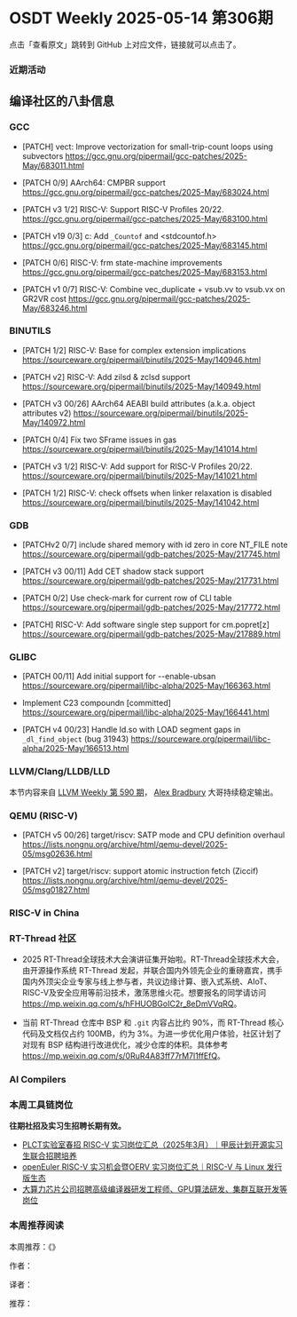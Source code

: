 # OSDT Weekly 2025-05-14 第306期

点击「查看原文」跳转到 GitHub 上对应文件，链接就可以点击了。

### 近期活动

## 编译社区的八卦信息

### GCC

- [PATCH] vect: Improve vectorization for small-trip-count loops using subvectors
  https://gcc.gnu.org/pipermail/gcc-patches/2025-May/683011.html

- [PATCH 0/9] AArch64: CMPBR support
  https://gcc.gnu.org/pipermail/gcc-patches/2025-May/683024.html

- [PATCH v3 1/2] RISC-V: Support RISC-V Profiles 20/22.
  https://gcc.gnu.org/pipermail/gcc-patches/2025-May/683100.html

- [PATCH v19 0/3] c: Add `_Countof` and <stdcountof.h>
  https://gcc.gnu.org/pipermail/gcc-patches/2025-May/683145.html

- [PATCH 0/6] RISC-V: frm state-machine improvements
  https://gcc.gnu.org/pipermail/gcc-patches/2025-May/683153.html

- [PATCH v1 0/7] RISC-V: Combine vec_duplicate + vsub.vv to vsub.vx on GR2VR cost
  https://gcc.gnu.org/pipermail/gcc-patches/2025-May/683246.html

### BINUTILS

- [PATCH 1/2] RISC-V: Base for complex extension implications
  https://sourceware.org/pipermail/binutils/2025-May/140946.html

- [PATCH v2] RISC-V: Add zilsd & zclsd support
  https://sourceware.org/pipermail/binutils/2025-May/140949.html

- [PATCH v3 00/26] AArch64 AEABI build attributes (a.k.a. object attributes v2)
  https://sourceware.org/pipermail/binutils/2025-May/140972.html

- [PATCH 0/4] Fix two SFrame issues in gas
  https://sourceware.org/pipermail/binutils/2025-May/141014.html

- [PATCH v3 1/2] RISC-V: Add support for RISC-V Profiles 20/22.
  https://sourceware.org/pipermail/binutils/2025-May/141021.html

- [PATCH 1/2] RISC-V: check offsets when linker relaxation is disabled
  https://sourceware.org/pipermail/binutils/2025-May/141042.html

### GDB

- [PATCHv2 0/7] include shared memory with id zero in core NT_FILE note
  https://sourceware.org/pipermail/gdb-patches/2025-May/217745.html

- [PATCH v3 00/11] Add CET shadow stack support
  https://sourceware.org/pipermail/gdb-patches/2025-May/217731.html

- [PATCH 0/2] Use check-mark for current row of CLI table
  https://sourceware.org/pipermail/gdb-patches/2025-May/217772.html

- [PATCH] RISC-V: Add software single step support for cm.popret[z]
  https://sourceware.org/pipermail/gdb-patches/2025-May/217889.html

### GLIBC

- [PATCH 00/11] Add initial support for --enable-ubsan
  https://sourceware.org/pipermail/libc-alpha/2025-May/166363.html

- Implement C23 compoundn [committed]
  https://sourceware.org/pipermail/libc-alpha/2025-May/166441.html

- [PATCH v4 00/23] Handle ld.so with LOAD segment gaps in `_dl_find_object` (bug 31943)
  https://sourceware.org/pipermail/libc-alpha/2025-May/166513.html

### LLVM/Clang/LLDB/LLD

本节内容来自 [LLVM Weekly 第 590 期](http://llvmweekly.org/issue/590)，
[Alex Bradbury](https://www.linkedin.com/in/alex-bradbury/) 大哥持续稳定输出。

### QEMU (RISC-V)

- [PATCH v5 00/26] target/riscv: SATP mode and CPU definition overhaul
  https://lists.nongnu.org/archive/html/qemu-devel/2025-05/msg02636.html

- [PATCH v2] target/riscv: support atomic instruction fetch (Ziccif)
  https://lists.nongnu.org/archive/html/qemu-devel/2025-05/msg01827.html

### RISC-V in China

### RT-Thread 社区

- 2025 RT-Thread全球技术大会演讲征集开始啦。RT-Thread全球技术大会，由开源操作系统 RT-Thread 发起，并联合国内外领先企业的重磅嘉宾，携手国内外顶尖企业专家与线上参与者，共议边缘计算、嵌入式系统、AIoT、RISC-V及安全应用等前沿技术，激荡思维火花。想要报名的同学请访问 <https://mp.weixin.qq.com/s/hFHUOBGoIC2r_8eDmVVqRQ>。

- 当前 RT-Thread 仓库中 BSP 和 `.git` 内容占比约 90%，而 RT-Thread 核心代码及文档仅占约 100MB，约为 3%。为进一步优化用户体验，社区计划了对现有 BSP 结构进行改进优化，减少仓库的体积。具体参考 <https://mp.weixin.qq.com/s/0RuR4A83ff77rM7l1ffEfQ>。

### AI Compilers

### 本周工具链岗位

**往期社招及实习生招聘长期有效。**

- [PLCT实验室春招 RISC-V 实习岗位汇总（2025年3月）｜甲辰计划开源实习生联合招聘培养](https://mp.weixin.qq.com/s/no5v_YeGI3LUE7mYv5wUpQ)
- [openEuler RISC-V 实习机会暨OERV 实习岗位汇总｜RISC-V 与 Linux 发行版生态](https://mp.weixin.qq.com/s/87XEhORtte_iTTZqjinX2g)
- [大算力芯片公司招聘高级编译器研发工程师、GPU算法研发、集群互联开发等岗位](https://mp.weixin.qq.com/s/ONoNJ5jZmL794AdtlHrDuQ)

### 本周推荐阅读

本周推荐：《》

作者：

译者：

推荐：
